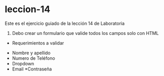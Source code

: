 # leccion-14
Este es el ejercicio guiado de la lección 14 de Laboratoria

1. Debo crear un formulario que valide todos los campos solo con HTML
 - Requerimientos a validar 
 * Nombre y apellido
 * Numero de Teléfono
 * Dropdown
 * Email
 *Contraseña
